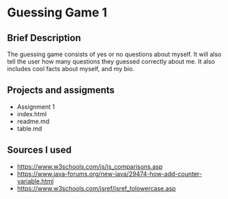 # Guessing Game 1

## Brief Description
The guessing game consists of yes or no questions about myself. It will also tell the user how many questions they guessed correctly about me. It also includes cool facts about myself, and my bio.

## Projects and assigments 
- Assignment 1
- index.html
- readme.md
- table.md


## Sources I used
- https://www.w3schools.com/js/js_comparisons.asp
- https://www.java-forums.org/new-java/29474-how-add-counter-variable.html
- https://www.w3schools.com/jsref/jsref_tolowercase.asp 
